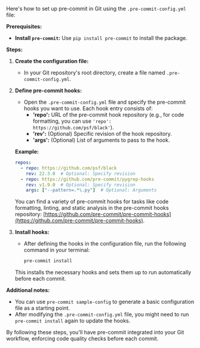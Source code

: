 Here's how to set up pre-commit in Git using the `.pre-commit-config.yml` file:

**Prerequisites:**

* **Install `pre-commit`:** Use `pip install pre-commit` to install the package.

**Steps:**

1. **Create the configuration file:**
   - In your Git repository's root directory, create a file named `.pre-commit-config.yml`.

2. **Define pre-commit hooks:**
   - Open the `.pre-commit-config.yml` file and specify the pre-commit hooks you want to use. Each hook entry consists of:
     - **'repo':** URL of the pre-commit hook repository (e.g., for code formatting, you can use `'repo': https://github.com/psf/black'`).
     - **'rev':** (Optional) Specific revision of the hook repository.
     - **'args':** (Optional) List of arguments to pass to the hook.

   **Example:**

   ```yaml
   repos:
     - repo: https://github.com/psf/black
       rev: 22.3.0  # Optional: Specify revision
     - repo: https://github.com/pre-commit/pygrep-hooks
       rev: v1.9.0  # Optional: Specify revision
       args: ["--pattern=.*\.py"]  # Optional: Arguments
   ```

   You can find a variety of pre-commit hooks for tasks like code formatting, linting, and static analysis in the pre-commit hooks repository: [https://github.com/pre-commit/pre-commit-hooks](https://github.com/pre-commit/pre-commit-hooks).

3. **Install hooks:**
   - After defining the hooks in the configuration file, run the following command in your terminal:

     ```bash
     pre-commit install
     ```

   This installs the necessary hooks and sets them up to run automatically before each commit.

**Additional notes:**

* You can use `pre-commit sample-config` to generate a basic configuration file as a starting point.
* After modifying the `.pre-commit-config.yml` file, you might need to run `pre-commit install` again to update the hooks.

By following these steps, you'll have pre-commit integrated into your Git workflow, enforcing code quality checks before each commit.
